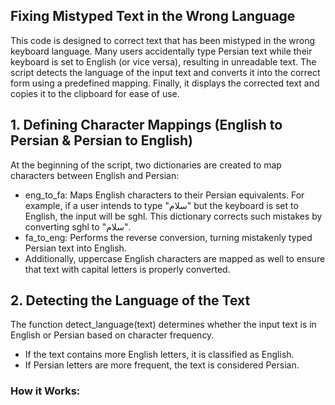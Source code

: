 ## Fixing Mistyped Text in the Wrong Language
This code is designed to correct text that has been mistyped in the wrong keyboard language. Many users accidentally type Persian text while their keyboard is set to English (or vice versa), resulting in unreadable text. The script detects the language of the input text and converts it into the correct form using a predefined mapping. Finally, it displays the corrected text and copies it to the clipboard for ease of use.
## 1. Defining Character Mappings (English to Persian & Persian to English)
At the beginning of the script, two dictionaries are created to map characters between English and Persian:
- eng_to_fa: Maps English characters to their Persian equivalents. For example, if a user intends to type "سلام" but the keyboard is set to English, the input will be sghl. This dictionary corrects such mistakes by converting sghl to "سلام".
- fa_to_eng: Performs the reverse conversion, turning mistakenly typed Persian text into English.
- Additionally, uppercase English characters are mapped as well to ensure that text with capital letters is properly converted.
## 2. Detecting the Language of the Text
The function detect_language(text) determines whether the input text is in English or Persian based on character frequency.
- If the text contains more English letters, it is classified as English.
- If Persian letters are more frequent, the text is considered Persian.
### How it Works:
